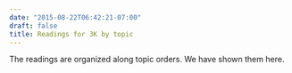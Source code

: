 ```yaml
---
date: "2015-08-22T06:42:21-07:00"
draft: false
title: Readings for 3K by topic
---
```


The readings are organized along topic orders.  We have shown them here.